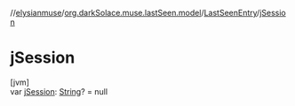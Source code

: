 //[elysianmuse](../../../index.md)/[org.darkSolace.muse.lastSeen.model](../index.md)/[LastSeenEntry](index.md)/[jSession](j-session.md)

# jSession

[jvm]\
var [jSession](j-session.md): [String](https://kotlinlang.org/api/latest/jvm/stdlib/kotlin/-string/index.html)? = null
